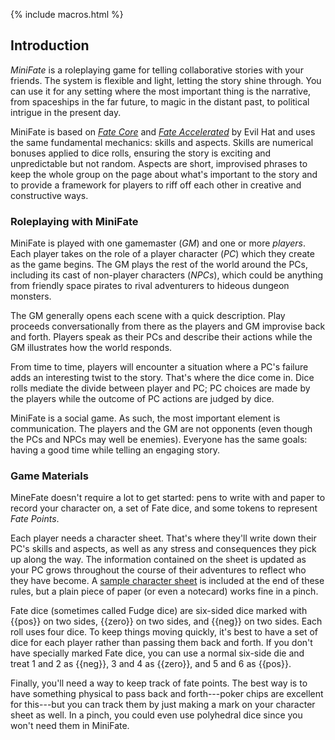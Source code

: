 ---
---

{% include macros.html %}

## Introduction

<!-- TODO: Tighten this up. -->
_MiniFate_ is a roleplaying game for telling collaborative stories with your
friends. The system is flexible and light, letting the story shine through.
You can use it for any setting where the most important thing is the
narrative, from spaceships in the far future, to magic in the distant past, to
political intrigue in the present day.

MiniFate is based on [_Fate Core_][fate_core] and [_Fate Accelerated_][fae] by
Evil Hat and uses the same fundamental mechanics: skills and aspects. Skills
are numerical bonuses applied to dice rolls, ensuring the story is exciting
and unpredictable but not random. Aspects are short, improvised phrases to
keep the whole group on the page about what's important to the story and to
provide a framework for players to riff off each other in creative and
constructive ways.

[fate_core]: https://www.evilhat.com/home/fate-core/
[fae]: https://www.evilhat.com/home/fae/

<!-- TODO: Do we need a final sentence? -->

### Roleplaying with MiniFate

MiniFate is played with one gamemaster (_GM_) and one or more _players_. Each
player takes on the role of a player character (_PC_) which they create as the
game begins. The GM plays the rest of the world around the PCs, including its
cast of non-player characters (_NPCs_), which could be anything from friendly
space pirates to rival adventurers to hideous dungeon monsters.

The GM generally opens each scene with a quick description. Play proceeds
conversationally from there as the players and GM improvise back and forth.
Players speak as their PCs and describe their actions while the GM illustrates
how the world responds.

<!-- I want to include this out of character part, and I'd like to wrap it in
with "You can use questions to define the world..." But I don't have the right
way to do it yet.

> Players can also ask questions of the GM or other players about the world
>
> Players may also ask the GM for specific details to help them immerse themselves in the PCs' surroundings.

-->

From time to time, players will encounter a situation where a PC's failure
adds an interesting twist to the story. That's where the dice come in. Dice
rolls mediate the divide between player and PC; PC choices are made by the
players while the outcome of PC actions are judged by dice.

MiniFate is a social game. As such, the most important element is
communication. The players and the GM are not opponents (even though the PCs
and NPCs may well be enemies). Everyone has the same goals: having a good time
while telling an engaging story.

### Game Materials

MineFate doesn't require a lot to get started: pens to write with and paper to
record your character on, a set of Fate dice, and some tokens to represent
_Fate Points_.

Each player needs a character sheet. That's where they'll write down their
PC's skills and aspects, as well as any stress and consequences they pick up
along the way. The information contained on the sheet is updated as your PC
grows throughout the course of their adventures to reflect who they have
become. A [sample character sheet][pc_sheet] is included at the end of these
rules, but a plain piece of paper (or even a notecard) works fine in a pinch.

[pc_sheet]: TODO

Fate dice (sometimes called Fudge dice) are six-sided dice marked with {{pos}}
on two sides, {{zero}} on two sides, and {{neg}} on two sides. Each roll uses
four dice. To keep things moving quickly, it's best to have a set of dice for
each player rather than passing them back and forth. If you don't have
specially marked Fate dice, you can use a normal six-side die and treat 1 and
2 as <span class="nowrap">{{neg}},</span> 3 and 4 as <span
class="nowrap">{{zero}},</span> and 5 and 6 as <span
class="nowrap">{{pos}}.</span>

Finally, you'll need a way to keep track of fate points. The best way is to
have something physical to pass back and forth---poker chips are excellent for
this---but you can track them by just making a mark on your character sheet as
well. In a pinch, you could even use polyhedral dice since you won't need them
in MiniFate.
